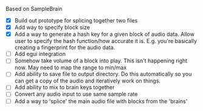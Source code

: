 Based on SampleBrain

- [x] Build out prototype for splicing together two files
- [x] Add way to specify block size
- [x] Add a way to generate a hash key for a given block of audio data. Allow user to specify the hash function/how accurate it is. E.g. you're basically creating a fingerprint for the audio data.
- [ ] Add egui integration
- [ ] Somehow take volume of a block into play. This isn't happening right now. May need to map the range to min/max
- [ ] Add ability to save file to output directory. Do this automatically so you can get a copy of the audio and iteratively work on things.
- [ ] Add ability to mix to brain keys together
- [ ] Convert any audio input to use same sample rate
- [ ] Add a way to 'splice' the main audio file with blocks from the 'brains'
